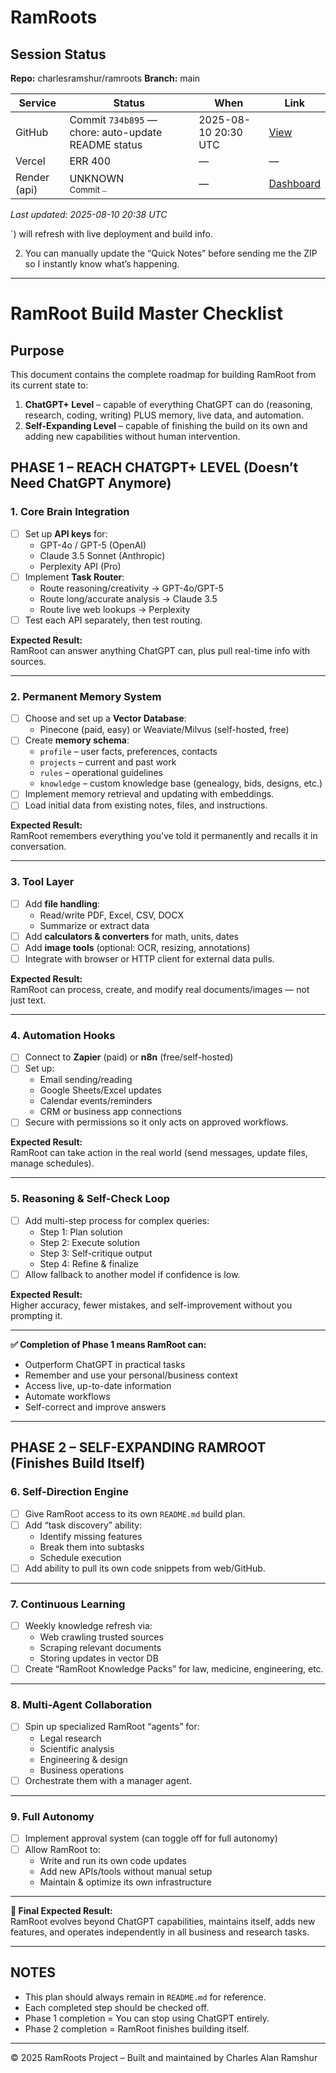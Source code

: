 # RamRoots

## Session Status
<!-- STATUS-START -->
**Repo:** charlesramshur/ramroots
**Branch:** main

| Service | Status | When | Link |
|---|---|---|---|
| GitHub | Commit `734b895` — chore: auto-update README status | 2025-08-10 20:30 UTC | [View](https://github.com/charlesramshur/ramroots/commit/734b895800579bfe787fa711d8bc3951283eb8e8) |
| Vercel | ERR 400 | — | — |
| Render (api) | UNKNOWN<br/><sub>Commit `—`</sub> | — | [Dashboard](https://dashboard.render.com/services/srv-d2b7c5fdiees73eg25d0) |

_Last updated: 2025-08-10 20:38 UTC_

<!-- STATUS-END -->`) will refresh with live deployment and build info.
2. You can manually update the “Quick Notes” before sending me the ZIP so I instantly know what’s happening.
---

# RamRoot Build Master Checklist

## Purpose
This document contains the complete roadmap for building RamRoot from its current state to:
1. **ChatGPT+ Level** – capable of everything ChatGPT can do (reasoning, research, coding, writing) PLUS memory, live data, and automation.  
2. **Self-Expanding Level** – capable of finishing the build on its own and adding new capabilities without human intervention.

## PHASE 1 – REACH CHATGPT+ LEVEL (Doesn’t Need ChatGPT Anymore)

### 1. Core Brain Integration
- [ ] Set up **API keys** for:
  - GPT-4o / GPT-5 (OpenAI)
  - Claude 3.5 Sonnet (Anthropic)
  - Perplexity API (Pro)
- [ ] Implement **Task Router**:
  - Route reasoning/creativity → GPT-4o/GPT-5
  - Route long/accurate analysis → Claude 3.5
  - Route live web lookups → Perplexity
- [ ] Test each API separately, then test routing.

**Expected Result:**  
RamRoot can answer anything ChatGPT can, plus pull real-time info with sources.

---

### 2. Permanent Memory System
- [ ] Choose and set up a **Vector Database**:
  - Pinecone (paid, easy) or Weaviate/Milvus (self-hosted, free)
- [ ] Create **memory schema**:
  - `profile` – user facts, preferences, contacts
  - `projects` – current and past work
  - `rules` – operational guidelines
  - `knowledge` – custom knowledge base (genealogy, bids, designs, etc.)
- [ ] Implement memory retrieval and updating with embeddings.
- [ ] Load initial data from existing notes, files, and instructions.

**Expected Result:**  
RamRoot remembers everything you’ve told it permanently and recalls it in conversation.

---

### 3. Tool Layer
- [ ] Add **file handling**:
  - Read/write PDF, Excel, CSV, DOCX
  - Summarize or extract data
- [ ] Add **calculators & converters** for math, units, dates
- [ ] Add **image tools** (optional: OCR, resizing, annotations)
- [ ] Integrate with browser or HTTP client for external data pulls.

**Expected Result:**  
RamRoot can process, create, and modify real documents/images — not just text.

---

### 4. Automation Hooks
- [ ] Connect to **Zapier** (paid) or **n8n** (free/self-hosted)
- [ ] Set up:
  - Email sending/reading
  - Google Sheets/Excel updates
  - Calendar events/reminders
  - CRM or business app connections
- [ ] Secure with permissions so it only acts on approved workflows.

**Expected Result:**  
RamRoot can take action in the real world (send messages, update files, manage schedules).

---

### 5. Reasoning & Self-Check Loop
- [ ] Add multi-step process for complex queries:
  - Step 1: Plan solution
  - Step 2: Execute solution
  - Step 3: Self-critique output
  - Step 4: Refine & finalize
- [ ] Allow fallback to another model if confidence is low.

**Expected Result:**  
Higher accuracy, fewer mistakes, and self-improvement without you prompting it.

---

**✅ Completion of Phase 1 means RamRoot can:**
- Outperform ChatGPT in practical tasks
- Remember and use your personal/business context
- Access live, up-to-date information
- Automate workflows
- Self-correct and improve answers

---

## PHASE 2 – SELF-EXPANDING RAMROOT (Finishes Build Itself)

### 6. Self-Direction Engine
- [ ] Give RamRoot access to its own `README.md` build plan.
- [ ] Add “task discovery” ability:
  - Identify missing features
  - Break them into subtasks
  - Schedule execution
- [ ] Add ability to pull its own code snippets from web/GitHub.

---

### 7. Continuous Learning
- [ ] Weekly knowledge refresh via:
  - Web crawling trusted sources
  - Scraping relevant documents
  - Storing updates in vector DB
- [ ] Create “RamRoot Knowledge Packs” for law, medicine, engineering, etc.

---

### 8. Multi-Agent Collaboration
- [ ] Spin up specialized RamRoot “agents” for:
  - Legal research
  - Scientific analysis
  - Engineering & design
  - Business operations
- [ ] Orchestrate them with a manager agent.

---

### 9. Full Autonomy
- [ ] Implement approval system (can toggle off for full autonomy)
- [ ] Allow RamRoot to:
  - Write and run its own code updates
  - Add new APIs/tools without manual setup
  - Maintain & optimize its own infrastructure

---

**🚀 Final Expected Result:**  
RamRoot evolves beyond ChatGPT capabilities, maintains itself, adds new features, and operates independently in all business and research tasks.

---

## NOTES
- This plan should always remain in `README.md` for reference.
- Each completed step should be checked off.
- Phase 1 completion = You can stop using ChatGPT entirely.
- Phase 2 completion = RamRoot finishes building itself.

---

© 2025 RamRoots Project – Built and maintained by Charles Alan Ramshur
